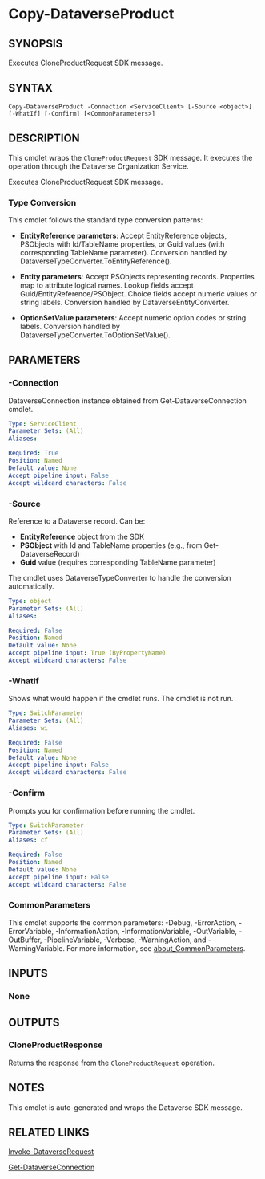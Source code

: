 # Copy-DataverseProduct

## SYNOPSIS
Executes CloneProductRequest SDK message.

## SYNTAX

```
Copy-DataverseProduct -Connection <ServiceClient> [-Source <object>] [-WhatIf] [-Confirm] [<CommonParameters>]
```

## DESCRIPTION

This cmdlet wraps the `CloneProductRequest` SDK message. It executes the operation through the Dataverse Organization Service.

Executes CloneProductRequest SDK message.

### Type Conversion

This cmdlet follows the standard type conversion patterns:

- **EntityReference parameters**: Accept EntityReference objects, PSObjects with Id/TableName properties, or Guid values (with corresponding TableName parameter). Conversion handled by DataverseTypeConverter.ToEntityReference().

- **Entity parameters**: Accept PSObjects representing records. Properties map to attribute logical names. Lookup fields accept Guid/EntityReference/PSObject. Choice fields accept numeric values or string labels. Conversion handled by DataverseEntityConverter.

- **OptionSetValue parameters**: Accept numeric option codes or string labels. Conversion handled by DataverseTypeConverter.ToOptionSetValue().

## PARAMETERS

### -Connection
DataverseConnection instance obtained from Get-DataverseConnection cmdlet.

```yaml
Type: ServiceClient
Parameter Sets: (All)
Aliases:

Required: True
Position: Named
Default value: None
Accept pipeline input: False
Accept wildcard characters: False
```
### -Source
Reference to a Dataverse record. Can be:
- **EntityReference** object from the SDK
- **PSObject** with Id and TableName properties (e.g., from Get-DataverseRecord)
- **Guid** value (requires corresponding TableName parameter)

The cmdlet uses DataverseTypeConverter to handle the conversion automatically.

```yaml
Type: object
Parameter Sets: (All)
Aliases:

Required: False
Position: Named
Default value: None
Accept pipeline input: True (ByPropertyName)
Accept wildcard characters: False
```
### -WhatIf
Shows what would happen if the cmdlet runs. The cmdlet is not run.

```yaml
Type: SwitchParameter
Parameter Sets: (All)
Aliases: wi

Required: False
Position: Named
Default value: None
Accept pipeline input: False
Accept wildcard characters: False
```

### -Confirm
Prompts you for confirmation before running the cmdlet.

```yaml
Type: SwitchParameter
Parameter Sets: (All)
Aliases: cf

Required: False
Position: Named
Default value: None
Accept pipeline input: False
Accept wildcard characters: False
```
### CommonParameters
This cmdlet supports the common parameters: -Debug, -ErrorAction, -ErrorVariable, -InformationAction, -InformationVariable, -OutVariable, -OutBuffer, -PipelineVariable, -Verbose, -WarningAction, and -WarningVariable. For more information, see [about_CommonParameters](http://go.microsoft.com/fwlink/?LinkID=113216).

## INPUTS

### None

## OUTPUTS

### CloneProductResponse

Returns the response from the `CloneProductRequest` operation.

## NOTES

This cmdlet is auto-generated and wraps the Dataverse SDK message.

## RELATED LINKS

[Invoke-DataverseRequest](Invoke-DataverseRequest.md)

[Get-DataverseConnection](Get-DataverseConnection.md)
